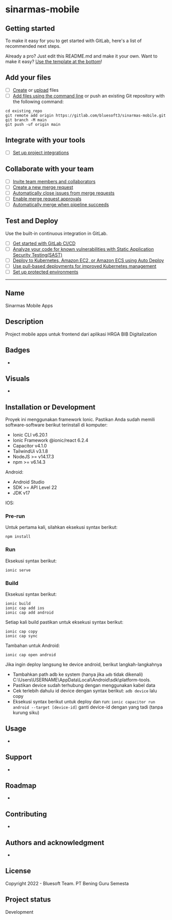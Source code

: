# sinarmas-mobile



## Getting started

To make it easy for you to get started with GitLab, here's a list of recommended next steps.

Already a pro? Just edit this README.md and make it your own. Want to make it easy? [Use the template at the bottom](#editing-this-readme)!

## Add your files

- [ ] [Create](https://docs.gitlab.com/ee/user/project/repository/web_editor.html#create-a-file) or [upload](https://docs.gitlab.com/ee/user/project/repository/web_editor.html#upload-a-file) files
- [ ] [Add files using the command line](https://docs.gitlab.com/ee/gitlab-basics/add-file.html#add-a-file-using-the-command-line) or push an existing Git repository with the following command:

```
cd existing_repo
git remote add origin https://gitlab.com/bluesoft3/sinarmas-mobile.git
git branch -M main
git push -uf origin main
```

## Integrate with your tools

- [ ] [Set up project integrations](https://gitlab.com/bluesoft3/sinarmas-mobile/-/settings/integrations)

## Collaborate with your team

- [ ] [Invite team members and collaborators](https://docs.gitlab.com/ee/user/project/members/)
- [ ] [Create a new merge request](https://docs.gitlab.com/ee/user/project/merge_requests/creating_merge_requests.html)
- [ ] [Automatically close issues from merge requests](https://docs.gitlab.com/ee/user/project/issues/managing_issues.html#closing-issues-automatically)
- [ ] [Enable merge request approvals](https://docs.gitlab.com/ee/user/project/merge_requests/approvals/)
- [ ] [Automatically merge when pipeline succeeds](https://docs.gitlab.com/ee/user/project/merge_requests/merge_when_pipeline_succeeds.html)

## Test and Deploy

Use the built-in continuous integration in GitLab.

- [ ] [Get started with GitLab CI/CD](https://docs.gitlab.com/ee/ci/quick_start/index.html)
- [ ] [Analyze your code for known vulnerabilities with Static Application Security Testing(SAST)](https://docs.gitlab.com/ee/user/application_security/sast/)
- [ ] [Deploy to Kubernetes, Amazon EC2, or Amazon ECS using Auto Deploy](https://docs.gitlab.com/ee/topics/autodevops/requirements.html)
- [ ] [Use pull-based deployments for improved Kubernetes management](https://docs.gitlab.com/ee/user/clusters/agent/)
- [ ] [Set up protected environments](https://docs.gitlab.com/ee/ci/environments/protected_environments.html)

***

## Name
Sinarmas Mobile Apps

## Description
Project mobile apps untuk frontend dari aplikasi HRGA BIB Digitalization

## Badges
-

## Visuals
-

## Installation or Development
Proyek ini menggunakan framework Ionic. Pastikan Anda sudah memili software-software berikut terinstall di komputer:
- Ionic CLI v6.20.1
- Ionic Framework @ionic/react 6.2.4
- Capacitor v4.1.0
- TailwindUi v3.1.8
- NodeJS >= v14.17.3
- npm >= v6.14.3

Android:
- Android Studio
- SDK >= API Level 22
- JDK v17

IOS:

### Pre-run
Untuk pertama kali, silahkan eksekusi syntax berikut:
```
npm install
```

### Run
Eksekusi syntax berikut:
```
ionic serve
```

### Build
Eksekusi syntax berikut:
```
ionic build
ionic cap add ios
ionic cap add android
```
Setiap kali build pastikan untuk eksekusi syntax berikut:
```
ionic cap copy
ionic cap sync
```

Tambahan untuk Android:
```
ionic cap open android
```

Jika ingin deploy langsung ke device android, berikut langkah-langkahnya
- Tambahkan path adb ke system (hanya jika ```adb``` tidak dikenali)
C:\Users\USERNAME\AppData\Local\Android\sdk\platform-tools.
- Pastikan device sudah terhubung dengan menggunakan kabel data
- Cek terlebih dahulu id device dengan syntax berikut:
```adb device``` lalu copy
- Eksekusi syntax berikut untuk deploy dan run: 
```ionic capacitor run android --target [device-id]``` ganti device-id dengan yang tadi (tanpa kurung siku)

## Usage
-

## Support
-

## Roadmap
-

## Contributing
-

## Authors and acknowledgment
-

## License
Copyright 2022 - Bluesoft Team. PT Bening Guru Semesta

## Project status
Development